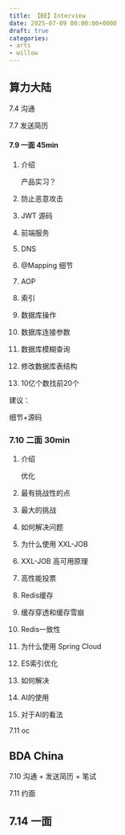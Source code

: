 ```yaml
---
title: 【BE】Interview
date: 2025-07-09 00:00:00+0000
draft: true
categories: 
- arts
- willow
---
```


## 算力大陆

7.4 沟通

7.7 发送简历

#### 7.9 一面 45min

1. 介绍

   产品实习？

2. 防止恶意攻击

3. JWT 源码

4. 前端服务

5. DNS

6. @Mapping 细节

7. AOP

8. 索引

9. 数据库操作

10. 数据库连接参数

11. 数据库模糊查询

12. 修改数据库表结构

13. 10亿个数找前20个

建议：

细节+源码

### 7.10 二面 30min

1. 介绍

   优化

2. 最有挑战性的点

3. 最大的挑战

4. 如何解决问题

5. 为什么使用 XXL-JOB

6. XXL-JOB 高可用原理

7. 高性能投票

8. Redis缓存

9. 缓存穿透和缓存雪崩

10. Redis一致性

11. 为什么使用 Spring Cloud

12. ES索引优化

13. 如何解决

14. AI的使用

15. 对于AI的看法

7.11 oc

## BDA China

7.10 沟通 + 发送简历 + 笔试

7.11 约面

## 7.14 一面

